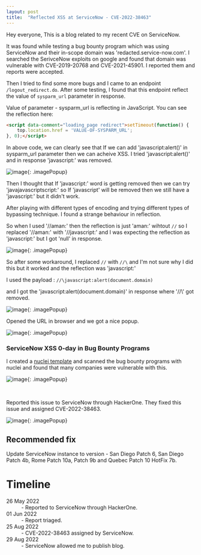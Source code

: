 ```yaml
---
layout: post
title:  "Reflected XSS at ServiceNow - CVE-2022-38463"
---
```


Hey everyone, This is a blog related to my recent CVE on ServiceNow. 

It was found while testing a bug bounty program which was using ServiceNow and their in-scope domain was 'redacted.service-now.com'. I searched the SerivceNow exploits on google and found that domain was vulnerable with CVE-2019-20768 and CVE-2021-45901. I reported them and reports were accepted.

Then I tried to find some more bugs and I came to an endpoint `/logout_redirect.do`. After some testing, I found that this endpoint reflect the value of `sysparm_url` parameter in response.

Value of parameter - sysparm_url is reflecting in JavaScript. You can see the reflection here:

```html
<script data-comment="loading_page redirect">setTimeout(function() {
	top.location.href = 'VALUE-OF-SYSPARM_URL';
}, 0);</script>
```

In above code, we can clearly see that If we can add 'javascript:alert()' in sysparm_url parameter then we can acheive XSS. I tried 'javascript:alert()' and in response 'javascript:' was removed. 

![image](../../../assets/images/service-now-xss-1.png){: .imagePopup}

Then I thought that If 'javascript:' word is getting removed then we can try 'javajavascriptscript:' so If 'javascript' will be removed then we still have a 'javascript:' but it didn't work.

After playing with different types of encoding and trying different types of bypassing technique. I found a strange behaviour in reflection.

So when I used '//aman:' then the reflection is just 'aman:' wihtout `//` so I replaced '//aman:' with '//javascript:' and I was expecting the reflection as 'javascript:' but I got 'null' in response. 

![image](../../../assets/images/service-now-xss-3.png){: .imagePopup}

So after some workaround, I replaced `//` with `//\` and I'm not sure why I did this but it worked and the reflection was 'javascript:'

I used the payload : `//\javascript:alert(document.domain)`

and I got the 'javascript:alert(document.domain)' in response where '//\\' got removed. 

![image](../../../assets/images/service-now-xss-5.png){: .imagePopup}

Opened the URL in browser and we got a nice popup.

![image](../../../assets/images/service-now-xss-4.png){: .imagePopup}

### ServiceNow XSS 0-day in Bug Bounty Programs
I created a [nuclei template](https://github.com/projectdiscovery/nuclei-templates/blob/master/cves/2022/CVE-2022-38463.yaml) and scanned the bug bounty programs with nuclei and found that many companies were vulnerable with this.

![image](../../../assets/images/service-now-xss-6.png){: .imagePopup}

<br>


Reported this issue to ServiceNow through HackerOne. They fixed this issue and assigned CVE-2022-38463.

![image](../../../assets/images/service-now-xss-7.png){: .imagePopup}

## Recommended fix

Update ServiceNow instance to version - San Diego Patch 6, San Diego Patch 4b, Rome Patch 10a, Patch 9b and Quebec Patch 10 HotFix 7b.

# Timeline

<dl>
	<dt>26 May 2022</dt>
	<dd>- Reported to ServiceNow through HackerOne.</dd>
	<dt>01 Jun 2022</dt>
	<dd>- Report triaged.</dd>
	<dt>25 Aug 2022</dt>
	<dd>- CVE-2022-38463 assigned by ServiceNow.</dd>
	<dt>29 Aug 2022</dt>
	<dd>- ServiceNow allowed me to publish blog.</dd>
</dl>